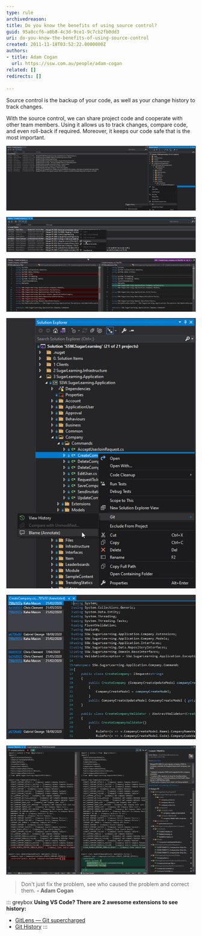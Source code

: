 ```yaml
---
type: rule
archivedreason: 
title: Do you know the benefits of using source control?
guid: 95a8ccf6-a0b8-4c3d-9ce1-9c7cb2fb0dd3
uri: do-you-know-the-benefits-of-using-source-control
created: 2011-11-18T03:52:22.0000000Z
authors:
- title: Adam Cogan
  url: https://ssw.com.au/people/adam-cogan
related: []
redirects: []

---
```


Source control is the backup of your code, as well as your change history to track changes. 

With the source control, we can share project code and cooperate with other team members. Using it allows us to track changes, compare code, and even roll-back if required. Moreover, it keeps our code safe that is the most important.   
 
<!--endintro-->

![Figure: Right-click a file and select Git | View History to see the changes in source control.](FileChanges.jpg)

![Figure: We can select different changesets and compare the changes](CompareFileChanges.jpg)

![Figure: We can select different changesets and compare the changes. Blue = modified, Green = addition, Red = deletion](Changesets.jpg)
   
![Figure: Right click a file and select Git | Blame (Annotate) to view the history on a segment basis](Annotate.jpg)

![Figure: Use annotate to understand (or find the guy) to understand his thoughts before deleting/changing someone elses code](AnnotatedFile.jpg)

![Figure: Annotation is great, but it gets even better when clicking the commit code gives you its full details](AnnotateDetails.jpg)


> Don't just fix the problem, see who caused the problem and correct them.
>       **- Adam Cogan** 

::: greybox
**Using VS Code? There are 2 awesome extensions to see history:** 
- [GitLens — Git supercharged](https://marketplace.visualstudio.com/items?itemName=eamodio.gitlens)
- [Git History](https://marketplace.visualstudio.com/items?itemName=donjayamanne.githistory)
:::
